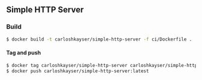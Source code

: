 ## Simple HTTP Server

### Build

```sh
$ docker build -t carloshkayser/simple-http-server -f ci/Dockerfile .
```

#### Tag and push

```sh
$ docker tag carloshkayser/simple-http-server carloshkayser/simple-http-server:latest
$ docker push carloshkayser/simple-http-server:latest
```